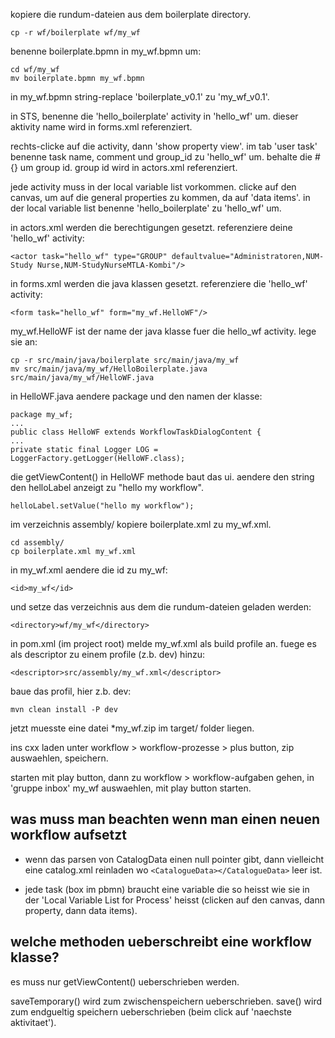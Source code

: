 kopiere die rundum-dateien aus dem boilerplate directory.

```
cp -r wf/boilerplate wf/my_wf
```

benenne boilerplate.bpmn in my_wf.bpmn um:

```
cd wf/my_wf
mv boilerplate.bpmn my_wf.bpmn
```

in my_wf.bpmn string-replace 'boilerplate_v0.1' zu 'my_wf_v0.1'.

in STS, benenne die 'hello_boilerplate' activity in 'hello_wf' um. dieser
aktivity name wird in forms.xml referenziert.

rechts-clicke auf die activity, dann 'show property view'. im tab 'user
task' benenne task name, comment und group_id zu 'hello_wf' um.
behalte die #{} um group id.  group id wird in actors.xml
referenziert.

jede activity muss in der local variable list vorkommen.  clicke auf
den canvas, um auf die general properties zu kommen, da auf 'data
items'.  in der local variable list benenne 'hello_boilerplate' zu
'hello_wf' um.

in actors.xml werden die berechtigungen gesetzt. referenziere deine
'hello_wf' activity:

```
<actor task="hello_wf" type="GROUP" defaultvalue="Administratoren,NUM-Study Nurse,NUM-StudyNurseMTLA-Kombi"/>
```

in forms.xml werden die java klassen gesetzt. referenziere die
'hello_wf' activity:

```
<form task="hello_wf" form="my_wf.HelloWF"/>
```

my_wf.HelloWF ist der name der java klasse fuer die hello_wf activity.
lege sie an:

```
cp -r src/main/java/boilerplate src/main/java/my_wf
mv src/main/java/my_wf/HelloBoilerplate.java
src/main/java/my_wf/HelloWF.java
```

in HelloWF.java aendere package und den namen der klasse: 

```
package my_wf;
...
public class HelloWF extends WorkflowTaskDialogContent {
...
private static final Logger LOG = LoggerFactory.getLogger(HelloWF.class);
```

die getViewContent() in HelloWF methode baut das ui. aendere den
string den helloLabel anzeigt zu "hello my workflow".

```
helloLabel.setValue("hello my workflow");
```

im verzeichnis assembly/ kopiere boilerplate.xml zu my_wf.xml.

```
cd assembly/
cp boilerplate.xml my_wf.xml
```

in my_wf.xml aendere die id zu my_wf:

```
<id>my_wf</id>
```

und setze das verzeichnis aus dem die rundum-dateien geladen werden:

```
<directory>wf/my_wf</directory>
```

in pom.xml (im project root) melde my_wf.xml als build profile an.
fuege es als descriptor zu einem profile (z.b. dev) hinzu:

```
<descriptor>src/assembly/my_wf.xml</descriptor>
```

baue das profil, hier z.b. dev:

```
mvn clean install -P dev
```

jetzt muesste eine datei \*my_wf.zip im target/ folder liegen.

ins cxx laden unter workflow > workflow-prozesse > plus button, zip
auswaehlen, speichern.

starten mit play button, dann zu workflow > workflow-aufgaben gehen,
in 'gruppe inbox' my_wf auswaehlen, mit play button starten.

## was muss man beachten wenn man einen neuen workflow aufsetzt

- wenn das parsen von CatalogData einen null pointer gibt, dann
vielleicht eine catalog.xml reinladen wo
`<CatalogueData></CatalogueData>` leer ist.

- jede task (box im pbmn) braucht eine variable die so heisst wie sie in
der 'Local Variable List for Process' heisst (clicken auf den canvas, dann
property, dann data items).

## welche methoden ueberschreibt eine workflow klasse?

es muss nur getViewContent() ueberschrieben werden. 

saveTemporary() wird zum zwischenspeichern ueberschrieben.  save() wird zum endgueltig speichern ueberschrieben (beim click auf 'naechste aktivitaet').